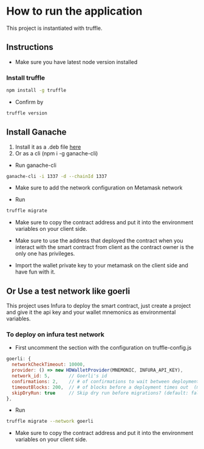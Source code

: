 # How to run the application

This project is instantiated with truffle.

## Instructions

- Make sure you have latest node version installed

### Install truffle

```bash
npm install -g truffle
```

- Confirm by

```bash
truffle version
```

## Install Ganache

1. Install it as a .deb file [here](https://trufflesuite.com/ganache/)
2. Or as a cli (npm i -g ganache-cli)

- Run ganache-cli

```bash
ganache-cli -i 1337 -d --chainId 1337
```

- Make sure to add the network configuration on Metamask network

- Run

```bash
truffle migrate
```

- Make sure to copy the contract address and put it into the environment variables on your client side.

- Make sure to use the address that deployed the contract when you interact with the smart contract from client as the contract owner is the only one has privileges.

- Import the wallet private key to your metamask on the client side and have fun with it.

## Or Use a test network like goerli

This project uses Infura to deploy the smart contract, just create a project and give it the api key and your wallet mnemonics as environmental variables.

### To deploy on infura test network

- First uncomment the section with the configuration on truffle-config.js

```js
goerli: {
  networkCheckTimeout: 10000,
  provider: () => new HDWalletProvider(MNEMONIC, INFURA_API_KEY),
  network_id: 5,       // Goerli's id
  confirmations: 2,    // # of confirmations to wait between deployments. (default: 0)
  timeoutBlocks: 200,  // # of blocks before a deployment times out  (minimum/default: 50)
  skipDryRun: true     // Skip dry run before migrations? (default: false for public nets )
},
```

- Run

```bash
truffle migrate --network goerli
```

- Make sure to copy the contract address and put it into the environment variables on your client side.
